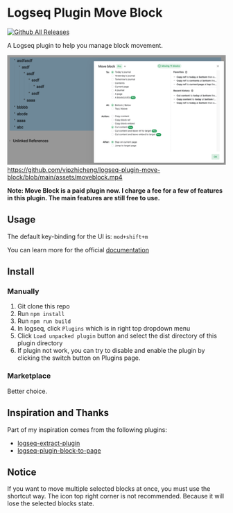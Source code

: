 # Logseq Plugin Move Block

[![Github All Releases](https://img.shields.io/github/downloads/vipzhicheng/logseq-plugin-move-block/total.svg)](https://github.com/vipzhicheng/logseq-plugin-move-block/releases)

A Logseq plugin to help you manage block movement.

![screenshot](./screenshot.png)
https://github.com/vipzhicheng/logseq-plugin-move-block/blob/main/assets/moveblock.mp4


**Note: Move Block is a paid plugin now. I charge a fee for a few of features in this plugin. The main features are still free to use.**

## Usage

The default key-binding for the UI is: `mod+shift+m`

You can learn more for the official [documentation](https://www.vipzhicheng.com/logseq-plugin-move-block/)

## Install

### Manually

1. Git clone this repo
2. Run `npm install`
3. Run `npm run build`
4. In logseq, click `Plugins` which is in right top dropdown menu
5. Click `Load unpacked plugin` button and select the dist directory of this plugin directory
6. If plugin not work, you can try to disable and enable the plugin by clicking the switch button on Plugins page.

### Marketplace

Better choice.

## Inspiration and Thanks

Part of my inspiration comes from the following plugins:

- [logseq-extract-plugin](https://github.com/sidharth-panwar/logseq-extract-plugin)
- [logseq-plugin-block-to-page](https://github.com/hyrijk/logseq-plugin-block-to-page)

## Notice

If you want to move multiple selected blocks at once, you must use the shortcut way. The icon top right corner is not recommended. Because it will lose the selected blocks state.
